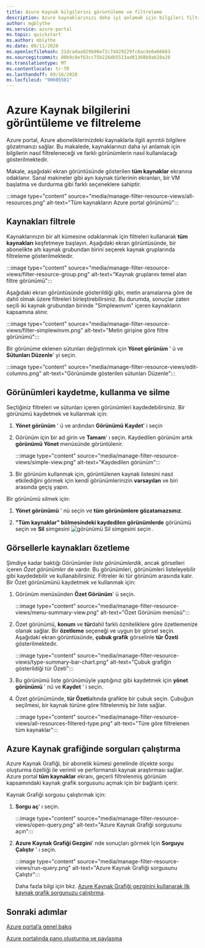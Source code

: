 ```yaml
---
title: Azure Kaynak bilgilerini görüntüleme ve filtreleme
description: Azure kaynaklarınızı daha iyi anlamak için bilgileri filtreleyin ve farklı görünümler kullanın.
author: mgblythe
ms.service: azure-portal
ms.topic: quickstart
ms.author: mblythe
ms.date: 09/11/2020
ms.openlocfilehash: 21dcadaa929b90e72c7d429229fc6ac4e0a66683
ms.sourcegitcommit: 80b9c8ef63cc75b226db5513ad81368b8ab28a28
ms.translationtype: MT
ms.contentlocale: tr-TR
ms.lasthandoff: 09/16/2020
ms.locfileid: "90605581"
---
```

# <a name="view-and-filter-azure-resource-information"></a>Azure Kaynak bilgilerini görüntüleme ve filtreleme

Azure portal, Azure aboneliklerinizdeki kaynaklarla ilgili ayrıntılı bilgilere gözatmanızı sağlar. Bu makalede, kaynaklarınızı daha iyi anlamak için bilgilerin nasıl filtreleneceği ve farklı görünümlerin nasıl kullanılacağı gösterilmektedir.

Makale, aşağıdaki ekran görüntüsünde gösterilen **tüm kaynaklar** ekranına odaklanır. Sanal makineler gibi ayrı kaynak türlerinin ekranları, bir VM başlatma ve durdurma gibi farklı seçeneklere sahiptir.

:::image type="content" source="media/manage-filter-resource-views/all-resources.png" alt-text="Tüm kaynakların Azure portal görünümü":::

## <a name="filter-resources"></a>Kaynakları filtrele

Kaynaklarınızın bir alt kümesine odaklanmak için filtreleri kullanarak **tüm kaynakları** keşfetmeye başlayın. Aşağıdaki ekran görüntüsünde, bir abonelikte altı kaynak grubundan birini seçerek kaynak gruplarında filtreleme gösterilmektedir.

:::image type="content" source="media/manage-filter-resource-views/filter-resource-group.png" alt-text="Kaynak gruplarını temel alan filtre görünümü":::

Aşağıdaki ekran görüntüsünde gösterildiği gibi, metin aramalarına göre de dahil olmak üzere filtreleri birleştirebilirsiniz. Bu durumda, sonuçlar zaten seçili iki kaynak grubundan birinde "Simplewınvm" içeren kaynakların kapsamına alınır.

:::image type="content" source="media/manage-filter-resource-views/filter-simplewinvm.png" alt-text="Metin girişine göre filtre görünümü":::

Bir görünüme eklenen sütunları değiştirmek için **Yönet görünüm** ' ü ve **Sütunları Düzenle**' yi seçin.

:::image type="content" source="media/manage-filter-resource-views/edit-columns.png" alt-text="Görünümde gösterilen sütunları Düzenle":::

## <a name="save-use-and-delete-views"></a>Görünümleri kaydetme, kullanma ve silme

Seçtiğiniz filtreleri ve sütunları içeren görünümleri kaydedebilirsiniz. Bir görünümü kaydetmek ve kullanmak için:

1. **Yönet görünüm** ' ü ve ardından **Görünümü Kaydet**' i seçin

1. Görünüm için bir ad girin ve **Tamam**' ı seçin. Kaydedilen görünüm artık **görünümü Yönet** menüsünde görüntülenir.

    :::image type="content" source="media/manage-filter-resource-views/simple-view.png" alt-text="Kaydedilen görünüm":::

1. Bir görünüm kullanmak için, görüntülenen kaynak listesini nasıl etkilediğini görmek için kendi görünümlerinizin **varsayılan** ve biri arasında geçiş yapın.

Bir görünümü silmek için:

1. **Yönet görünümü** ' nü seçin ve **tüm görünümlere gözatamazsınız**.

1. **"Tüm kaynaklar" bölmesindeki kaydedilen görünümlerde** görünümü seçin ve **Sil** simgesini ![ görünümü Sil simgesini seçin ](media/manage-filter-resource-views/icon-delete.png) .

## <a name="summarize-resources-with-visuals"></a>Görsellerle kaynakları özetleme

Şimdiye kadar baktığı Görünümler _liste görünümlerdik_, ancak görselleri içeren _Özet görünümler_ de vardır. Bu görünümleri, görünümleri listeleyebilir gibi kaydedebilir ve kullanabilirsiniz. Filtreler iki tür görünüm arasında kalır. Bir Özet görünümünü kaydetmek ve kullanmak için:

1. Görünüm menüsünden **Özet Görünüm**' ü seçin.

    :::image type="content" source="media/manage-filter-resource-views/menu-summary-view.png" alt-text="Özet Görünüm menüsü":::

1. Özet görünümü, **konum** ve **tür**dahil farklı özniteliklere göre özetlemenize olanak sağlar. Bir **özetleme** seçeneği ve uygun bir görsel seçin. Aşağıdaki ekran görüntüsünde, **çubuk grafik** görselinle **tür Özeti** gösterilmektedir.

    :::image type="content" source="media/manage-filter-resource-views/type-summary-bar-chart.png" alt-text="Çubuk grafiğin gösterildiği tür Özeti":::

1. Bu görünümü liste görünümüyle yaptığınız gibi kaydetmek için **yönet görünümü** ' nü ve **Kaydet** ' i seçin.

1. Özet görünümünde, **tür Özeti**altında grafikte bir çubuk seçin. Çubuğun seçilmesi, bir kaynak türüne göre filtrelenmiş bir liste sağlar.

    :::image type="content" source="media/manage-filter-resource-views/all-resources-filtered-type.png" alt-text="Türe göre filtrelenen tüm kaynaklar":::

## <a name="run-queries-in-azure-resource-graph"></a>Azure Kaynak grafiğinde sorguları çalıştırma

Azure Kaynak Grafiği, bir abonelik kümesi genelinde ölçekte sorgu oluşturma özelliği ile verimli ve performanslı kaynak araştırması sağlar. Azure portal **tüm kaynaklar** ekranı, geçerli filtrelenmiş görünüm kapsamındaki kaynak grafik sorgusunu açmak için bir bağlantı içerir.

Kaynak Grafiği sorgusu çalıştırmak için:

1. **Sorgu aç**' ı seçin.

    :::image type="content" source="media/manage-filter-resource-views/open-query.png" alt-text="Azure Kaynak Grafiği sorgusunu açın":::

1. **Azure Kaynak Grafiği Gezgini**' nde sonuçları görmek Için **Sorguyu Çalıştır** ' ı seçin.

    :::image type="content" source="media/manage-filter-resource-views/run-query.png" alt-text="Azure Kaynak Grafiği sorgusunu Çalıştır":::

    Daha fazla bilgi için bkz. [Azure Kaynak Grafiği gezginini kullanarak Ilk kaynak grafik sorgunuzu çalıştırma](../governance/resource-graph/first-query-portal.md).

## <a name="next-steps"></a>Sonraki adımlar

[Azure portal’a genel bakış](azure-portal-overview.md)

[Azure portalında pano oluşturma ve paylaşma](azure-portal-dashboards.md)
